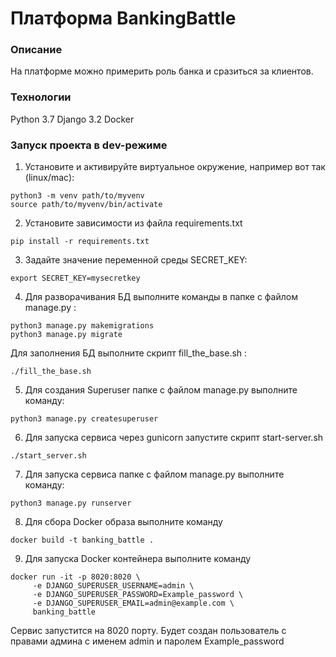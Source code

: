 # Платформа BankingBattle
### Описание
На платформе можно примерить роль банка и сразиться за клиентов.
### Технологии
Python 3.7
Django 3.2
Docker
### Запуск проекта в dev-режиме
1) Установите и активируйте виртуальное окружение, например вот так (linux/mac):
``` 
python3 -m venv path/to/myvenv
source path/to/myvenv/bin/activate
``` 

2) Установите зависимости из файла requirements.txt
```
pip install -r requirements.txt
``` 

3) Задайте значение переменной среды SECRET_KEY:
```
export SECRET_KEY=mysecretkey
``` 

4) Для разворачивания БД выполните команды в папке с файлом manage.py :
```
python3 manage.py makemigrations 
python3 manage.py migrate
```

Для заполнения БД выполните скрипт fill_the_base.sh :
```
./fill_the_base.sh
```

5) Для создания Superuser папке с файлом manage.py выполните команду:
```
python3 manage.py createsuperuser 
```

6) Для запуска сервиса через gunicorn запустите скрипт start-server.sh
```
./start_server.sh
```

7) Для запуска сервиса папке с файлом manage.py выполните команду:
```
python3 manage.py runserver
```

8) Для сбора Docker образа выполните команду
```
docker build -t banking_battle .   
```

9) Для запуска Docker контейнера выполните команду
```
docker run -it -p 8020:8020 \                     
     -e DJANGO_SUPERUSER_USERNAME=admin \
     -e DJANGO_SUPERUSER_PASSWORD=Example_password \
     -e DJANGO_SUPERUSER_EMAIL=admin@example.com \
     banking_battle
```
Сервис запустится на 8020 порту. Будет создан пользователь с правами админа с именем admin и паролем Example_password